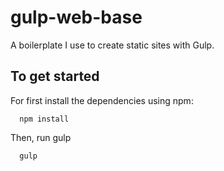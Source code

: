 # gulp-web-base

A boilerplate I use to create static sites with Gulp.

## To get started

For first install the dependencies using npm:

      npm install

Then, run gulp

      gulp
